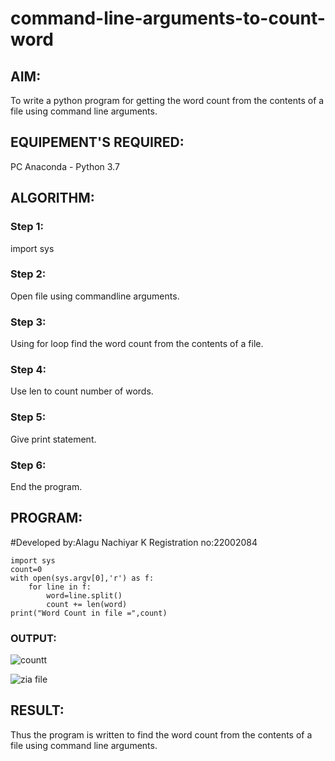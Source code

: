 # command-line-arguments-to-count-word
## AIM:
To write a python program for getting the word count from the contents of a file using command line arguments.
## EQUIPEMENT'S REQUIRED: 
PC
Anaconda - Python 3.7
## ALGORITHM: 
### Step 1:
import sys

### Step 2: 
Open file using commandline arguments.
 
### Step 3: 
Using for loop find the word count from the contents of a file.

### Step 4:
Use len to count number of words.

### Step 5: 
Give print statement.
### Step 6: 
End the program.

## PROGRAM:
#Developed by:Alagu Nachiyar K
Registration no:22002084
```
import sys
count=0
with open(sys.argv[0],'r') as f:
    for line in f:
        word=line.split()
        count += len(word)
print("Word Count in file =",count)
```

### OUTPUT:
![countt](https://user-images.githubusercontent.com/113497340/194223146-2a8c4005-ddd2-427c-a28d-f9b5c10e176d.png)

![zia file](https://user-images.githubusercontent.com/113497340/194223216-a8af6726-081f-4fb3-a4ee-6719d43ad92f.png)





## RESULT:
Thus the program is written to find the word count from the contents of a file using command line arguments.
